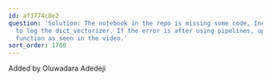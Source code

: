 ```yaml
---
id: af3774c8e2
question: 'Solution: The notebook in the repo is missing some code, Include the code
  to log the dict_vectorizer. If the error is after using pipelines, update the predict
  function as seen in the video.'
sort_order: 1760
---
```


Added by Oluwadara Adedeji

